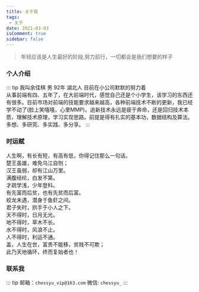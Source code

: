 ```yaml
---
title: 关于我
tags:
 - 关于
date: 2021-03-03
isComment: true
sidebar: false
---
```

> 年轻应该是人生最好的阶段,努力前行，一切都会是我们想要的样子

<!-- more -->

### 个人介绍
::: tip 
我叫余佳棋 男 92年 湖北人 目前在小公司默默的努力着<br />
从事前端有四、五年了，在大前端时代，感觉自己还是个小学生，该学习的东西还有很多。目前市场对前端的技能要求越来越高，各种前端技术不断的更新，我已经学不动了(脸上笑嘻嘻，心里MMP)。追新技术永远是疲于奔命，还是回归技术本质，理解技术原理，学习实现思路。前提是得有扎实的基本功，数据结构及算法。多想、多研究、多实践、多分享。
:::


### 时运赋
人生啊，有长有短，有高有低，你得记住那么一句话。<br />
楚王虽雄，难免乌江自刎；<br />
汉王虽弱，却有江山万里。<br />
满腹经纶，白发不第。<br />
才疏学浅，少年登科。<br />
有先富而后贫，也有先贫而后富。<br />
蛟龙未遇，潜身于鱼虾之间。<br />
君子失时，拱手于小人之下。<br />
天不得时，日月无光。<br />
地不得时，草木不长。<br />
水不得时，风浪不止。<br />
人不得时，利运不通。<br />
盖，人生在世，富贵不能移，贫贱不可欺；<br />
此乃天地循环，终而复始者也！<br />


### 联系我
::: tip 
    邮箱：`chessyu_vip@163.com`
    微信: `chessyu_`
:::